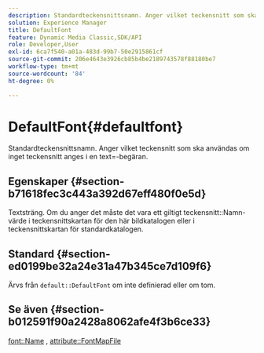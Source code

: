 ```yaml
---
description: Standardteckensnittsnamn. Anger vilket teckensnitt som ska användas om inget teckensnitt anges i en text=-begäran.
solution: Experience Manager
title: DefaultFont
feature: Dynamic Media Classic,SDK/API
role: Developer,User
exl-id: 6ca7f540-a01a-483d-99b7-50e2915861cf
source-git-commit: 206e4643e3926cb85b4be2189743578f88180be7
workflow-type: tm+mt
source-wordcount: '84'
ht-degree: 0%

---
```


# DefaultFont{#defaultfont}

Standardteckensnittsnamn. Anger vilket teckensnitt som ska användas om inget teckensnitt anges i en text=-begäran.

## Egenskaper {#section-b71618fec3c443a392d67eff480f0e5d}

Textsträng. Om du anger det måste det vara ett giltigt teckensnitt::Namn-värde i teckensnittskartan för den här bildkatalogen eller i teckensnittskartan för standardkatalogen.

## Standard {#section-ed0199be32a24e31a47b345ce7d109f6}

Ärvs från `default::DefaultFont` om inte definierad eller om tom.

## Se även {#section-b012591f90a2428a8062afe4f3b6ce33}

[font::Name](../../../../../is-api/image-catalog/image-serving-api-ref/c-image-catalog-reference/c-font-map-reference/r-name-font.md#reference-c55889877dc54aabb60734dcde86ee76) , [attribute::FontMapFile](../../../../../is-api/image-catalog/image-serving-api-ref/c-image-catalog-reference/c-attributes-reference/r-fontmapfile.md#reference-22e077d4595b45b6a6e549b8499ecb76)
